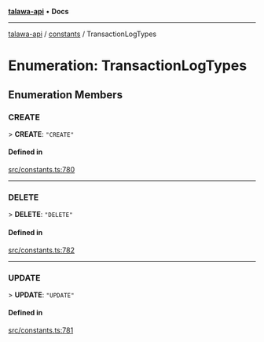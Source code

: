 [**talawa-api**](../../README.md) • **Docs**

***

[talawa-api](../../modules.md) / [constants](../README.md) / TransactionLogTypes

# Enumeration: TransactionLogTypes

## Enumeration Members

### CREATE

\> **CREATE**: `"CREATE"`

#### Defined in

[src/constants.ts:780](https://github.com/PalisadoesFoundation/talawa-api/blob/fb5076f344cd74d4e51c692cbc70fc337bf1ac39/src/constants.ts#L780)

***

### DELETE

\> **DELETE**: `"DELETE"`

#### Defined in

[src/constants.ts:782](https://github.com/PalisadoesFoundation/talawa-api/blob/fb5076f344cd74d4e51c692cbc70fc337bf1ac39/src/constants.ts#L782)

***

### UPDATE

\> **UPDATE**: `"UPDATE"`

#### Defined in

[src/constants.ts:781](https://github.com/PalisadoesFoundation/talawa-api/blob/fb5076f344cd74d4e51c692cbc70fc337bf1ac39/src/constants.ts#L781)
